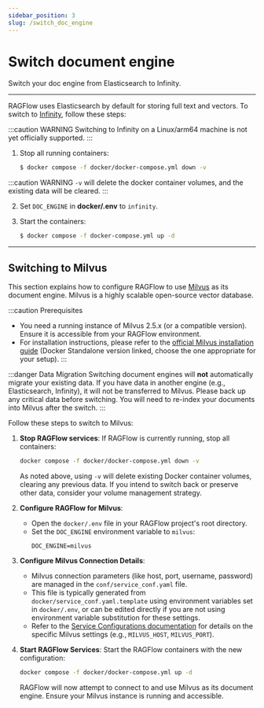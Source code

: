 ```yaml
---
sidebar_position: 3
slug: /switch_doc_engine
---
```


# Switch document engine

Switch your doc engine from Elasticsearch to Infinity.

---

RAGFlow uses Elasticsearch by default for storing full text and vectors. To switch to [Infinity](https://github.com/infiniflow/infinity/), follow these steps:

:::caution WARNING
Switching to Infinity on a Linux/arm64 machine is not yet officially supported.
:::

1. Stop all running containers:

   ```bash
   $ docker compose -f docker/docker-compose.yml down -v
   ```

:::caution WARNING
`-v` will delete the docker container volumes, and the existing data will be cleared.
:::

2. Set `DOC_ENGINE` in **docker/.env** to `infinity`.

3. Start the containers:

   ```bash
   $ docker compose -f docker-compose.yml up -d
   ```

---

## Switching to Milvus

This section explains how to configure RAGFlow to use [Milvus](https://milvus.io/) as its document engine. Milvus is a highly scalable open-source vector database.

:::caution Prerequisites
- You need a running instance of Milvus 2.5.x (or a compatible version). Ensure it is accessible from your RAGFlow environment.
- For installation instructions, please refer to the [official Milvus installation guide](https://milvus.io/docs/install_standalone-docker.md) (Docker Standalone version linked, choose the one appropriate for your setup).
:::

:::danger Data Migration
Switching document engines will **not** automatically migrate your existing data. If you have data in another engine (e.g., Elasticsearch, Infinity), it will not be transferred to Milvus. Please back up any critical data before switching. You will need to re-index your documents into Milvus after the switch.
:::

Follow these steps to switch to Milvus:

1. **Stop RAGFlow services**:
   If RAGFlow is currently running, stop all containers:
   ```bash
   docker compose -f docker/docker-compose.yml down -v
   ```
   As noted above, using `-v` will delete existing Docker container volumes, clearing any previous data. If you intend to switch back or preserve other data, consider your volume management strategy.

2. **Configure RAGFlow for Milvus**:
   - Open the `docker/.env` file in your RAGFlow project's root directory.
   - Set the `DOC_ENGINE` environment variable to `milvus`:
     ```env
     DOC_ENGINE=milvus
     ```

3. **Configure Milvus Connection Details**:
   - Milvus connection parameters (like host, port, username, password) are managed in the `conf/service_conf.yaml` file.
   - This file is typically generated from `docker/service_conf.yaml.template` using environment variables set in `docker/.env`, or can be edited directly if you are not using environment variable substitution for these settings.
   - Refer to the [Service Configurations documentation](../configurations.md#milvus) for details on the specific Milvus settings (e.g., `MILVUS_HOST`, `MILVUS_PORT`).

4. **Start RAGFlow Services**:
   Start the RAGFlow containers with the new configuration:
   ```bash
   docker compose -f docker/docker-compose.yml up -d
   ```
   RAGFlow will now attempt to connect to and use Milvus as its document engine. Ensure your Milvus instance is running and accessible.